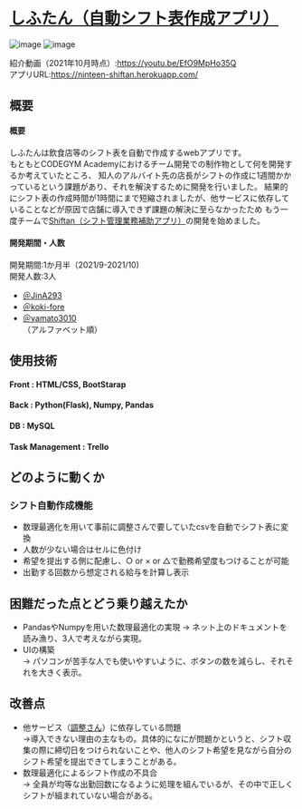 # [しふたん（自動シフト表作成アプリ）](https://ninteen-shiftan.herokuapp.com/ )
![image](https://user-images.githubusercontent.com/84577532/203667854-5165996c-4016-4710-9648-535ccbd2c527.png)
![image](https://user-images.githubusercontent.com/84577532/203667870-a1a2de6a-6f6d-4442-a574-b3dd3f3b303f.png)

紹介動画（2021年10月時点）:https://youtu.be/EfO9MpHo35Q  
アプリURL:https://ninteen-shiftan.herokuapp.com/ 


## 概要
#### 概要
しふたんは飲食店等のシフト表を自動で作成するwebアプリです。  
もともとCODEGYM Academyにおけるチーム開発での制作物として何を開発するか考えていたところ、
知人のアルバイト先の店長がシフトの作成に1週間かかっているという課題があり、それを解決するために開発を行いました。
結果的にシフト表の作成時間が1時間にまで短縮されましたが、他サービスに依存していることなどが原因で店舗に導入できず課題の解決に至らなかったため
もう一度チームで[Shiftan（シフト管理業務補助アプリ）](https://github.com/nineteen2021/shiftan-v2)の開発を始めました。  
#### 開発期間・人数
開発期間:1か月半（2021/9-2021/10)  
開発人数:3人  
- [＠JinA293](https://github.com/JinA293) 
- [＠koki-fore](https://github.com/koki-fore)
- [＠yamato3010](https://github.com/yamato3010)  
（アルファベット順）


## 使用技術
#### Front : HTML/CSS, BootStarap 
#### Back : Python(Flask), Numpy, Pandas  
#### DB : MySQL  
#### Task Management : Trello

## どのように動くか
### シフト自動作成機能
- 数理最適化を用いて事前に調整さんで要していたcsvを自動でシフト表に変換
- 人数が少ない場合はセルに色付け
- 希望を提出する側に配慮し、○ or × or △で勤務希望度もつけることが可能
- 出勤する回数から想定される給与を計算し表示

## 困難だった点とどう乗り越えたか
- PandasやNumpyを用いた数理最適化の実現 
→ ネット上のドキュメントを読み漁り、3人で考えながら実現。
- UIの構築  
→ パソコンが苦手な人でも使いやすいように、ボタンの数を減らし、それそれを大きく表示。

## 改善点
- 他サービス（[調整さん](https://chouseisan.com/)）に依存している問題  
→導入できない理由の主なもの。具体的になにが問題かというと、シフト収集の際に締切日をつけられないことや、他人のシフト希望を見ながら自分のシフト希望を提出できてしまうことがある。
- 数理最適化によるシフト作成の不具合  
→ 全員が均等な出勤回数になるように処理を組んでいるが、その中で正しくシフトが組まれていない場合がある。
